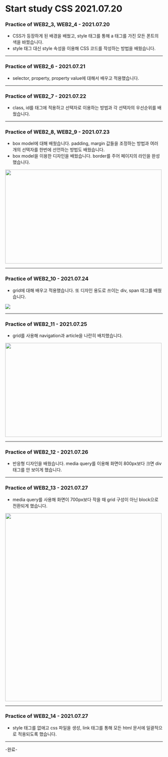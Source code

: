 # Start study CSS 2021.07.20

### Practice of WEB2_3, WEB2_4 - 2021.07.20
- CSS가 등장하게 된 배경을 배웠고, style 태그를 통해 a 태그를 가진 모든 폰트의 색을 바꿨습니다.  
- style 태그 대신 style 속성을 이용해 CSS 코드를 작성하는 방법을 배웠습니다.

***

### Practice of WEB2_6 - 2021.07.21
- selector, property, property value에 대해서 배우고 적용했습니다.

***

### Practice of WEB2_7 - 2021.07.22
- class, id를 태그에 적용하고 선택자로 이용하는 방법과 각 선택자의 우선순위를 배웠습니다.

***

### Practice of WEB2_8, WEB2_9 - 2021.07.23
- box model에 대해 배웠습니다. padding, margin 값들을 조정하는 방법과 여러 개의 선택자를 한번에 선언하는 방법도 배웠습니다.  
- box model을 이용한 디자인을 배웠습니다. border를 주어 페이지의 라인을 완성했습니다.

<img src="https://user-images.githubusercontent.com/68963707/126785220-5f51295e-4dee-4c86-b31f-d9005460862d.png" width="500" height="300">

***

### Practice of WEB2_10 - 2021.07.24
- grid에 대해 배우고 적용했습니다. 또 디자인 용도로 쓰이는 div, span 태그를 배웠습니다.

<img src="https://user-images.githubusercontent.com/68963707/126872292-138dd5f2-f05f-46f0-b969-7156405833a4.png">

***

### Practice of WEB2_11 - 2021.07.25
- grid를 사용해 navigation과 article을 나란히 배치했습니다.

<img src="https://user-images.githubusercontent.com/68963707/126903854-f5851708-c353-44a7-94c7-27af10eedb26.png" width="500" height="300">

***

### Practice of WEB2_12 - 2021.07.26
- 반응형 디자인을 배웠습니다. media query를 이용해 화면이 800px보다 크면 div 태그를 안 보이게 했습니다.

***

### Practice of WEB2_13 - 2021.07.27
- media query를 사용해 화면이 700px보다 작을 때 grid 구성이 아닌 block으로 전환되게 했습니다.

<img src="https://user-images.githubusercontent.com/68963707/127014268-1d07e73f-dab6-4d5a-acab-ca4603d39450.png" width="500" height="600">

***

### Practice of WEB2_14 - 2021.07.27
- style 태그를 없애고 css 파일을 생성, link 태그를 통해 모든 html 문서에 일괄적으로 적용되도록 했습니다.

***

-완료-

